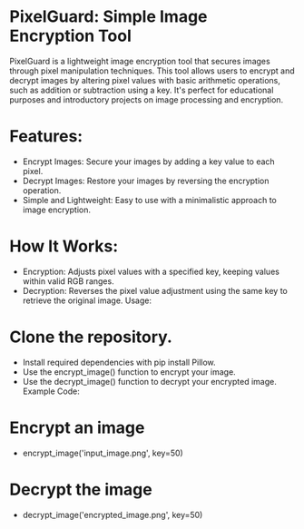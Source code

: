 # PixelGuard: Simple Image Encryption Tool
PixelGuard is a lightweight image encryption tool that secures images through pixel manipulation techniques. This tool allows users to encrypt and decrypt images by altering pixel values with basic arithmetic operations, such as addition or subtraction using a key. It's perfect for educational purposes and introductory projects on image processing and encryption.

# Features:
* Encrypt Images: Secure your images by adding a key value to each pixel.
* Decrypt Images: Restore your images by reversing the encryption operation.
* Simple and Lightweight: Easy to use with a minimalistic approach to image encryption.
# How It Works:
* Encryption: Adjusts pixel values with a specified key, keeping values within valid RGB ranges.
* Decryption: Reverses the pixel value adjustment using the same key to retrieve the original image.
Usage:
# Clone the repository.
* Install required dependencies with pip install Pillow.
* Use the encrypt_image() function to encrypt your image.
* Use the decrypt_image() function to decrypt your encrypted image.
Example Code:
# Encrypt an image
* encrypt_image('input_image.png', key=50)

# Decrypt the image
* decrypt_image('encrypted_image.png', key=50)

